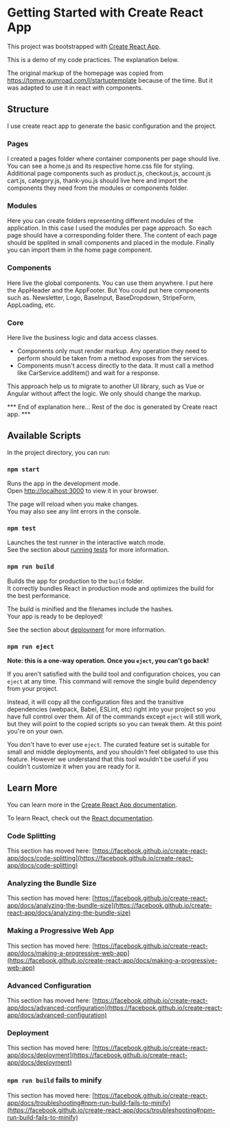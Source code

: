 # Getting Started with Create React App

This project was bootstrapped with [Create React App](https://github.com/facebook/create-react-app).

This is a demo of my code practices. The explanation below.

The original markup of the homepage was copied from https://tomve.gumroad.com/l/startuptemplate because of the time.
But it was adapted to use it in react with components.

## Structure

I use create react app to generate the basic configuration and the project.

### Pages

I created a pages folder where container components per page should live.
You can see a home.js and its respective home.css file for styling.
Additional page components such as product.js, checkout.js, account.js cart.js, category.js, thank-you.js should live here and import the components they need from the modules or components folder.

### Modules

Here you can create folders representing different modules of the application. In this case I used the modules per page approach. So each page should have
a corresponding folder there. The content of each page should be spplited in small components and placed in the module. Finally you can import them in the home page component.

### Components

Here live the global components. You can use them anywhere.
I put here the AppHeader and the AppFooter. But You could put here components such as. Newsletter, Logo, BaseInput, BaseDropdown, StripeForm, AppLoading, etc.

### Core

Here live the business logic and data access classes.

* Components only must render markup. Any operation they need to perform should be taken from a method exposes from the services.
* Components musn't access directly to the data. It must call a method like CarService.addItem() and wait for a response.
 
This approach help us to migrate to another UI library, such as Vue or Angular without affect the logic. We only should change the markup.

*** End of explanation here... Rest of the doc is generated by Create react app. ***

## Available Scripts

In the project directory, you can run:

### `npm start`

Runs the app in the development mode.\
Open [http://localhost:3000](http://localhost:3000) to view it in your browser.

The page will reload when you make changes.\
You may also see any lint errors in the console.

### `npm test`

Launches the test runner in the interactive watch mode.\
See the section about [running tests](https://facebook.github.io/create-react-app/docs/running-tests) for more information.

### `npm run build`

Builds the app for production to the `build` folder.\
It correctly bundles React in production mode and optimizes the build for the best performance.

The build is minified and the filenames include the hashes.\
Your app is ready to be deployed!

See the section about [deployment](https://facebook.github.io/create-react-app/docs/deployment) for more information.

### `npm run eject`

**Note: this is a one-way operation. Once you `eject`, you can't go back!**

If you aren't satisfied with the build tool and configuration choices, you can `eject` at any time. This command will remove the single build dependency from your project.

Instead, it will copy all the configuration files and the transitive dependencies (webpack, Babel, ESLint, etc) right into your project so you have full control over them. All of the commands except `eject` will still work, but they will point to the copied scripts so you can tweak them. At this point you're on your own.

You don't have to ever use `eject`. The curated feature set is suitable for small and middle deployments, and you shouldn't feel obligated to use this feature. However we understand that this tool wouldn't be useful if you couldn't customize it when you are ready for it.

## Learn More

You can learn more in the [Create React App documentation](https://facebook.github.io/create-react-app/docs/getting-started).

To learn React, check out the [React documentation](https://reactjs.org/).

### Code Splitting

This section has moved here: [https://facebook.github.io/create-react-app/docs/code-splitting](https://facebook.github.io/create-react-app/docs/code-splitting)

### Analyzing the Bundle Size

This section has moved here: [https://facebook.github.io/create-react-app/docs/analyzing-the-bundle-size](https://facebook.github.io/create-react-app/docs/analyzing-the-bundle-size)

### Making a Progressive Web App

This section has moved here: [https://facebook.github.io/create-react-app/docs/making-a-progressive-web-app](https://facebook.github.io/create-react-app/docs/making-a-progressive-web-app)

### Advanced Configuration

This section has moved here: [https://facebook.github.io/create-react-app/docs/advanced-configuration](https://facebook.github.io/create-react-app/docs/advanced-configuration)

### Deployment

This section has moved here: [https://facebook.github.io/create-react-app/docs/deployment](https://facebook.github.io/create-react-app/docs/deployment)

### `npm run build` fails to minify

This section has moved here: [https://facebook.github.io/create-react-app/docs/troubleshooting#npm-run-build-fails-to-minify](https://facebook.github.io/create-react-app/docs/troubleshooting#npm-run-build-fails-to-minify)
